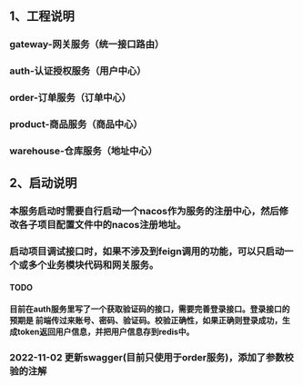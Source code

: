 ## 1、工程说明
### gateway-网关服务（统一接口路由）
### auth-认证授权服务（用户中心）
### order-订单服务（订单中心）
### product-商品服务（商品中心）
### warehouse-仓库服务（地址中心）

## 2、启动说明
### 本服务启动时需要自行启动一个nacos作为服务的注册中心，然后修改各子项目配置文件中的nacos注册地址。
### 启动项目调试接口时，如果不涉及到feign调用的功能，可以只启动一个或多个业务模块代码和网关服务。



#### TODO
#### 目前在auth服务里写了一个获取验证码的接口，需要完善登录接口。登录接口的预期是 前端传过来账号、密码、验证码。校验正确性，如果正确则登录成功，生成token返回用户信息，并把用户信息存到redis中。


### 2022-11-02 更新swagger(目前只使用于order服务)，添加了参数校验的注解